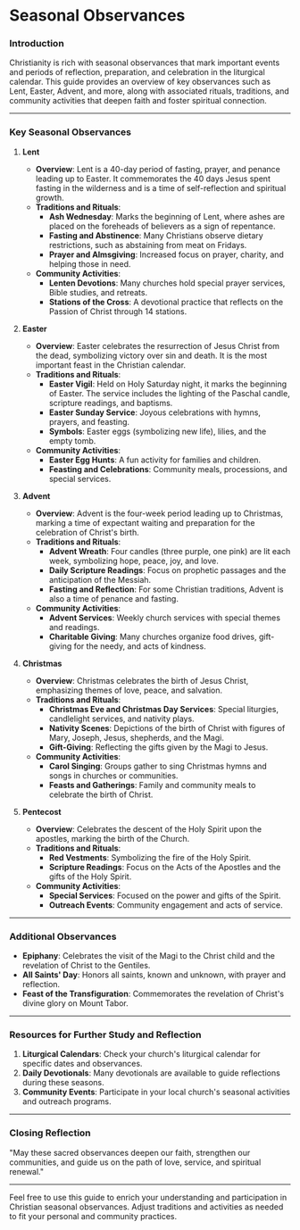 # Seasonal Observances

### Introduction
Christianity is rich with seasonal observances that mark important events and periods of reflection, preparation, and celebration in the liturgical calendar. This guide provides an overview of key observances such as Lent, Easter, Advent, and more, along with associated rituals, traditions, and community activities that deepen faith and foster spiritual connection.

---

### Key Seasonal Observances

1. **Lent**
   - **Overview**: Lent is a 40-day period of fasting, prayer, and penance leading up to Easter. It commemorates the 40 days Jesus spent fasting in the wilderness and is a time of self-reflection and spiritual growth.
   - **Traditions and Rituals**:
     - **Ash Wednesday**: Marks the beginning of Lent, where ashes are placed on the foreheads of believers as a sign of repentance.
     - **Fasting and Abstinence**: Many Christians observe dietary restrictions, such as abstaining from meat on Fridays.
     - **Prayer and Almsgiving**: Increased focus on prayer, charity, and helping those in need.
   - **Community Activities**:
     - **Lenten Devotions**: Many churches hold special prayer services, Bible studies, and retreats.
     - **Stations of the Cross**: A devotional practice that reflects on the Passion of Christ through 14 stations.

2. **Easter**
   - **Overview**: Easter celebrates the resurrection of Jesus Christ from the dead, symbolizing victory over sin and death. It is the most important feast in the Christian calendar.
   - **Traditions and Rituals**:
     - **Easter Vigil**: Held on Holy Saturday night, it marks the beginning of Easter. The service includes the lighting of the Paschal candle, scripture readings, and baptisms.
     - **Easter Sunday Service**: Joyous celebrations with hymns, prayers, and feasting.
     - **Symbols**: Easter eggs (symbolizing new life), lilies, and the empty tomb.
   - **Community Activities**:
     - **Easter Egg Hunts**: A fun activity for families and children.
     - **Feasting and Celebrations**: Community meals, processions, and special services.

3. **Advent**
   - **Overview**: Advent is the four-week period leading up to Christmas, marking a time of expectant waiting and preparation for the celebration of Christ's birth.
   - **Traditions and Rituals**:
     - **Advent Wreath**: Four candles (three purple, one pink) are lit each week, symbolizing hope, peace, joy, and love.
     - **Daily Scripture Readings**: Focus on prophetic passages and the anticipation of the Messiah.
     - **Fasting and Reflection**: For some Christian traditions, Advent is also a time of penance and fasting.
   - **Community Activities**:
     - **Advent Services**: Weekly church services with special themes and readings.
     - **Charitable Giving**: Many churches organize food drives, gift-giving for the needy, and acts of kindness.

4. **Christmas**
   - **Overview**: Christmas celebrates the birth of Jesus Christ, emphasizing themes of love, peace, and salvation.
   - **Traditions and Rituals**:
     - **Christmas Eve and Christmas Day Services**: Special liturgies, candlelight services, and nativity plays.
     - **Nativity Scenes**: Depictions of the birth of Christ with figures of Mary, Joseph, Jesus, shepherds, and the Magi.
     - **Gift-Giving**: Reflecting the gifts given by the Magi to Jesus.
   - **Community Activities**:
     - **Carol Singing**: Groups gather to sing Christmas hymns and songs in churches or communities.
     - **Feasts and Gatherings**: Family and community meals to celebrate the birth of Christ.

5. **Pentecost**
   - **Overview**: Celebrates the descent of the Holy Spirit upon the apostles, marking the birth of the Church.
   - **Traditions and Rituals**:
     - **Red Vestments**: Symbolizing the fire of the Holy Spirit.
     - **Scripture Readings**: Focus on the Acts of the Apostles and the gifts of the Holy Spirit.
   - **Community Activities**:
     - **Special Services**: Focused on the power and gifts of the Spirit.
     - **Outreach Events**: Community engagement and acts of service.

---

### Additional Observances

- **Epiphany**: Celebrates the visit of the Magi to the Christ child and the revelation of Christ to the Gentiles.
- **All Saints' Day**: Honors all saints, known and unknown, with prayer and reflection.
- **Feast of the Transfiguration**: Commemorates the revelation of Christ's divine glory on Mount Tabor.

---

### Resources for Further Study and Reflection

1. **Liturgical Calendars**: Check your church's liturgical calendar for specific dates and observances.
2. **Daily Devotionals**: Many devotionals are available to guide reflections during these seasons.
3. **Community Events**: Participate in your local church's seasonal activities and outreach programs.

---

### Closing Reflection

"May these sacred observances deepen our faith, strengthen our communities, and guide us on the path of love, service, and spiritual renewal."

---

Feel free to use this guide to enrich your understanding and participation in Christian seasonal observances. Adjust traditions and activities as needed to fit your personal and community practices.
